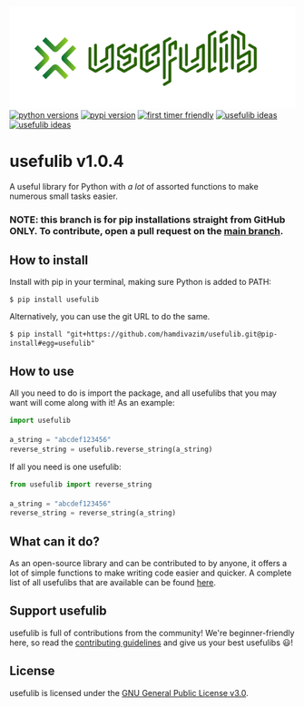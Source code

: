 <div align="center">
  <img src="https://github.com/hamdivazim/usefulib/raw/main/logo.png">
</div>
<a style="display:inline;" href="#"><img src="https://img.shields.io/badge/Python- >= 2.7 -blue?style=plastic.svg" alt="python versions" /></a>
<a style="display:inline;" href="#"><img src="https://badge.fury.io/py/usefulib.svg" alt="pypi version" /></a>
<a style="display:inline;" href="#"><img src="https://img.shields.io/badge/first timer-friendly-4DC71F?style=plastic.svg" alt="first timer friendly" /></a>
<a style="display:inline;" href="https://github.com/hamdivazim/usefulib/labels/usefulib-idea"><img src="https://img.shields.io/github/issues-raw/hamdivazim/usefulib/usefulib-idea?color=4DC71F&label=usefulib%20ideas" alt="usefulib ideas" /></a>
<a style="display:inline;" href="#"><img src="https://img.shields.io/badge/tests- all passing -4DC71F?style=plastic.svg" alt="usefulib ideas" /></a>



<h1>usefulib v1.0.4</h1>
A useful library for Python with <em>a lot</em> of assorted functions to make numerous small tasks easier.

### NOTE: this branch is for pip installations straight from GitHub ONLY. To contribute, open a pull request on the [main branch](https://github.com/hamdivazim/usefulib/tree/main).

## How to install
Install with pip in your terminal, making sure Python is added to PATH:
```
$ pip install usefulib
```
Alternatively, you can use the git URL to do the same.
```
$ pip install "git+https://github.com/hamdivazim/usefulib.git@pip-install#egg=usefulib"
```

## How to use
All you need to do is import the package, and all usefulibs that you may want will come along with it! As an example:
```python
import usefulib

a_string = "abcdef123456"
reverse_string = usefulib.reverse_string(a_string)
```
If all you need is one usefulib:
```python
from usefulib import reverse_string

a_string = "abcdef123456"
reverse_string = reverse_string(a_string)
```

## What can it do?
As an open-source library and can be contributed to by anyone, it offers a lot of simple functions to make writing code easier and quicker. A complete list of all usefulibs that are available can be found [here](https://github.com/hamdivazim/usefulib/blob/main/ALLFUNCTIONS.md).

## Support usefulib
usefulib is full of contributions from the community! We're beginner-friendly here, so read the [contributing guidelines](https://github.com/hamdivazim/usefulib/blob/main/CONTRIBUTING.md) and give us your best usefulibs 😃!

## License
usefulib is licensed under the [GNU General Public License v3.0](https://github.com/hamdivazim/usefulib/blob/main/LICENSE).
